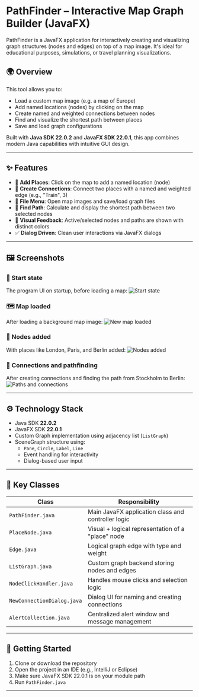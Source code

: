 # PathFinder – Interactive Map Graph Builder (JavaFX)

PathFinder is a JavaFX application for interactively creating and visualizing graph structures (nodes and edges) on top of a map image. It's ideal for educational purposes, simulations, or travel planning visualizations.

## 🌍 Overview

This tool allows you to:
- Load a custom map image (e.g. a map of Europe)
- Add named locations (nodes) by clicking on the map
- Create named and weighted connections between nodes
- Find and visualize the shortest path between places
- Save and load graph configurations

Built with **Java SDK 22.0.2** and **JavaFX SDK 22.0.1**, this app combines modern Java capabilities with intuitive GUI design.

---

## ✨ Features

- 📍 **Add Places**: Click on the map to add a named location (node)
- 🔗 **Create Connections**: Connect two places with a named and weighted edge (e.g., "Train", 3)
- 📂 **File Menu**: Open map images and save/load graph files
- 🧭 **Find Path**: Calculate and display the shortest path between two selected nodes
- 🎨 **Visual Feedback**: Active/selected nodes and paths are shown with distinct colors
- ✅ **Dialog Driven**: Clean user interactions via JavaFX dialogs

---

## 🖼️ Screenshots

### 🔵 Start state
The program UI on startup, before loading a map:
![Start state](StartState.png)

### 🗺️ Map loaded
After loading a background map image:
![New map loaded](newMapState.png)

### 📌 Nodes added
With places like London, Paris, and Berlin added:
![Nodes added](addedNodes.png)

### 🧭 Connections and pathfinding
After creating connections and finding the path from Stockholm to Berlin:
![Paths and connections](AddedPathsAndConnections.png)

---

## ⚙️ Technology Stack

- Java SDK **22.0.2**
- JavaFX SDK **22.0.1**
- Custom Graph implementation using adjacency list (`ListGraph`)
- SceneGraph structure using:
  - `Pane`, `Circle`, `Label`, `Line`
  - Event handling for interactivity
  - Dialog-based user input

---

## 📁 Key Classes

| Class                | Responsibility                                      |
|---------------------|------------------------------------------------------|
| `PathFinder.java`    | Main JavaFX application class and controller logic |
| `PlaceNode.java`     | Visual + logical representation of a "place" node  |
| `Edge.java`          | Logical graph edge with type and weight            |
| `ListGraph.java`     | Custom graph backend storing nodes and edges       |
| `NodeClickHandler.java` | Handles mouse clicks and selection logic     |
| `NewConnectionDialog.java` | Dialog UI for naming and creating connections |
| `AlertCollection.java` | Centralized alert window and message management  |

---

## 🚀 Getting Started

1. Clone or download the repository
2. Open the project in an IDE (e.g., IntelliJ or Eclipse)
3. Make sure JavaFX SDK 22.0.1 is on your module path
4. Run `PathFinder.java`

---


